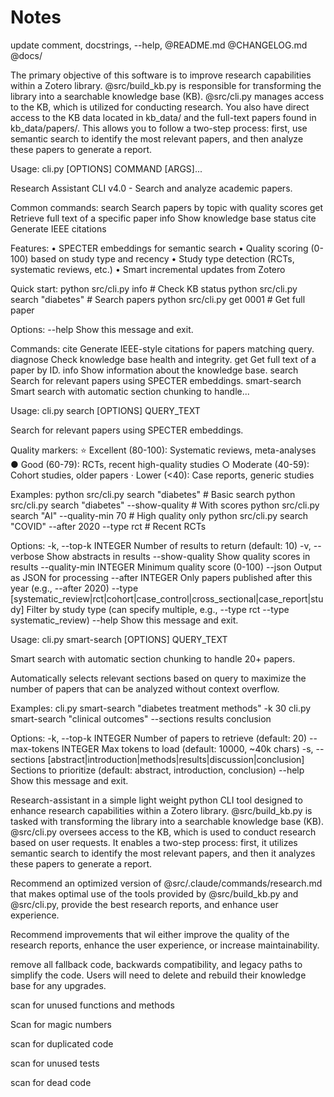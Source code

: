 # Notes

 update comment, docstrings, --help, @README.md @CHANGELOG.md @docs/


The primary objective of this software is to improve research capabilities within a Zotero library. @src/build_kb.py is responsible for transforming the library into a searchable knowledge base (KB). @src/cli.py manages access to the KB, which is utilized for conducting research. You also have direct access to the KB data located in kb_data/ and the full-text papers found in kb_data/papers/. This allows you to follow a two-step process: first, use semantic search to identify the most relevant papers, and then analyze these papers to generate a report.

Usage: cli.py [OPTIONS] COMMAND [ARGS]...

  Research Assistant CLI v4.0 - Search and analyze academic papers.

  Common commands:
    search      Search papers by topic with quality scores
    get         Retrieve full text of a specific paper
    info        Show knowledge base status
    cite        Generate IEEE citations

  Features:
    • SPECTER embeddings for semantic search
    • Quality scoring (0-100) based on study type and recency
    • Study type detection (RCTs, systematic reviews, etc.)
    • Smart incremental updates from Zotero

  Quick start:
    python src/cli.py info                    # Check KB status
    python src/cli.py search "diabetes"       # Search papers
    python src/cli.py get 0001                # Get full paper

Options:
  --help  Show this message and exit.

Commands:
  cite          Generate IEEE-style citations for papers matching query.
  diagnose      Check knowledge base health and integrity.
  get           Get full text of a paper by ID.
  info          Show information about the knowledge base.
  search        Search for relevant papers using SPECTER embeddings.
  smart-search  Smart search with automatic section chunking to handle...

Usage: cli.py search [OPTIONS] QUERY_TEXT

  Search for relevant papers using SPECTER embeddings.

  Quality markers:
    ⭐ Excellent (80-100): Systematic reviews, meta-analyses
    ● Good (60-79): RCTs, recent high-quality studies
    ○ Moderate (40-59): Cohort studies, older papers
    · Lower (<40): Case reports, generic studies

  Examples:
    python src/cli.py search "diabetes"                    # Basic search
    python src/cli.py search "diabetes" --show-quality     # With scores
    python src/cli.py search "AI" --quality-min 70        # High quality only
    python src/cli.py search "COVID" --after 2020 --type rct  # Recent RCTs

Options:
  -k, --top-k INTEGER             Number of results to return (default: 10)
  -v, --verbose                   Show abstracts in results
  --show-quality                  Show quality scores in results
  --quality-min INTEGER           Minimum quality score (0-100)
  --json                          Output as JSON for processing
  --after INTEGER                 Only papers published after this year (e.g.,
                                  --after 2020)
  --type [systematic_review|rct|cohort|case_control|cross_sectional|case_report|study]
                                  Filter by study type (can specify multiple,
                                  e.g., --type rct --type systematic_review)
  --help                          Show this message and exit.

Usage: cli.py smart-search [OPTIONS] QUERY_TEXT

  Smart search with automatic section chunking to handle 20+ papers.

  Automatically selects relevant sections based on query to maximize the
  number of papers that can be analyzed without context overflow.

  Examples:     cli.py smart-search "diabetes treatment methods" -k 30
  cli.py smart-search "clinical outcomes" --sections results conclusion

Options:
  -k, --top-k INTEGER             Number of papers to retrieve (default: 20)
  --max-tokens INTEGER            Max tokens to load (default: 10000, ~40k
                                  chars)
  -s, --sections [abstract|introduction|methods|results|discussion|conclusion]
                                  Sections to prioritize (default: abstract,
                                  introduction, conclusion)
  --help                          Show this message and exit.


Research-assistant in a simple light weight python CLI tool designed to enhance research capabilities within a Zotero library. @src/build_kb.py is tasked with transforming the library into a searchable knowledge base (KB). @src/cli.py oversees access to the KB, which is used to conduct research based on user requests. It enables a two-step process: first, it utilizes semantic search to identify the most relevant papers, and then it analyzes these papers to generate a report.

Recommend an optimized version of @src/.claude/commands/research.md that makes optimal use of the tools provided by @src/build_kb.py and @src/cli.py, provide the best research reports, and enhance user experience.

 Recommend improvements that wil either improve the quality of the research reports, enhance the user experience, or increase maintainability.

remove all fallback code, backwards compatibility, and legacy paths to simplify the code. Users will need to delete and rebuild their knowledge base for any upgrades.

scan for unused functions and methods

Scan for magic numbers

scan for duplicated code

scan for unused tests

scan for dead code

